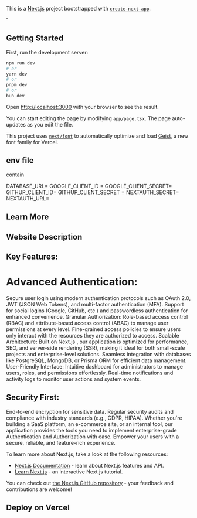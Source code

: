 This is a [Next.js](https://nextjs.org) project bootstrapped with [`create-next-app`](https://nextjs.org/docs/app/api-reference/cli/create-next-app).

"

## Getting Started

First, run the development server:

```bash
npm run dev
# or
yarn dev
# or
pnpm dev
# or
bun dev
```

Open [http://localhost:3000](http://localhost:3000) with your browser to see the result.

You can start editing the page by modifying `app/page.tsx`. The page auto-updates as you edit the file.

This project uses [`next/font`](https://nextjs.org/docs/app/building-your-application/optimizing/fonts) to automatically optimize and load [Geist](https://vercel.com/font), a new font family for Vercel.

## env file
contain

DATABASE_URL=
GOOGLE_CLIENT_ID =
GOOGLE_CLIENT_SECRET=
GITHUP_CLIENT_ID=
GITHUP_CLIENT_SECRET = 
NEXTAUTH_SECRET=
NEXTAUTH_URL=


## Learn More

## Website Description


## Key Features:
# Advanced Authentication:
Secure user login using modern authentication protocols such as OAuth 2.0, JWT (JSON Web Tokens), and multi-factor authentication (MFA).
Support for social logins (Google, GitHub, etc.) and passwordless authentication for enhanced convenience.
Granular Authorization:
Role-based access control (RBAC) and attribute-based access control (ABAC) to manage user permissions at every level.
Fine-grained access policies to ensure users only interact with the resources they are authorized to access.
Scalable Architecture:
Built on Next.js , our application is optimized for performance, SEO, and server-side rendering (SSR), making it ideal for both small-scale projects and enterprise-level solutions.
Seamless integration with databases like PostgreSQL, MongoDB, or Prisma ORM for efficient data management.
User-Friendly Interface:
Intuitive dashboard for administrators to manage users, roles, and permissions effortlessly.
Real-time notifications and activity logs to monitor user actions and system events.
## Security First:
End-to-end encryption for sensitive data.
Regular security audits and compliance with industry standards (e.g., GDPR, HIPAA).
Whether you're building a SaaS platform, an e-commerce site, or an internal tool, our application provides the tools you need to implement enterprise-grade Authentication and Authorization with ease. Empower your users with a secure, reliable, and feature-rich experience.

To learn more about Next.js, take a look at the following resources:

- [Next.js Documentation](https://nextjs.org/docs) - learn about Next.js features and API.
- [Learn Next.js](https://nextjs.org/learn) - an interactive Next.js tutorial.

You can check out [the Next.js GitHub repository](https://github.com/vercel/next.js) - your feedback and contributions are welcome!

## Deploy on Vercel


